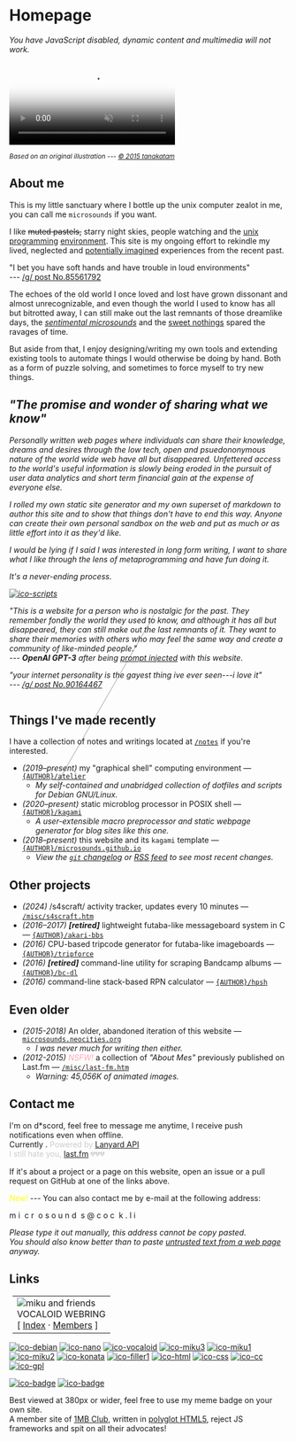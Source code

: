 # Homepage
<noscript>
	<p><em>You have JavaScript disabled, dynamic content and multimedia will not work.</em></p>
</noscript>

<video loop="loop" autoplay="autoplay" muted="muted" poster="{DOC_ROOT}/static/starry.jpg" >
	<source type="video/webm" src="{DOC_ROOT}/static/starry.webm" />
    <img src="{DOC_ROOT}/static/starry.jpg" />
</video>

<span class="aside right"><sup>_Based on an original illustration --- [&copy; 2015 tanakatam][illust]_</sup></span>

## About me
This is my little sanctuary where I bottle up the unix computer zealot in me, you can call me `microsounds` if you want.

I like ~~muted pastels,~~ starry night skies, people watching and the [unix][unix1] [programming][unix2] [environment][unix3].
This site is my ongoing effort to rekindle my lived, neglected and [potentially imagined][nostalgia] experiences from the recent past.

[nostalgia]: https://en.wiktionary.org/wiki/anemoia

<div class="aside right">

"I bet you have soft hands and have trouble in loud environments"<br/>
--- [/g/ post No.85561792](https://desuarchive.org/g/thread/85512771/#85561792)

</div>

The echoes of the old world I once loved and lost have grown dissonant and almost unrecognizable,
and even though the world I used to know has all but bitrotted away,
I can still make out the last remnants of those dreamlike days,
the [_sentimental microsounds_][sasakure.uk] and the [sweet nothings][effe] spared the ravages of time.

But aside from that, I enjoy designing/writing my own tools and extending existing tools to automate things I would otherwise be doing by hand.
Both as a form of puzzle solving, and sometimes to force myself to try new things.

<div class="right" style="filter: grayscale(65%); font-style: italic;">
<h2 class="center"><em>"The promise and wonder of sharing what we know"</em></h2>

Personally written web pages where individuals can share their knowledge, dreams and desires through the low tech, open and psuedononymous nature of the world wide web have all but disappeared.
Unfettered access to the world's useful information is slowly being eroded in the pursuit of user data analytics and short term financial gain at the expense of everyone else.

I rolled my own static site generator and my own superset of markdown to author this site and to show that things don't have to end this way.
Anyone can create their own personal sandbox on the web and put as much or as little effort into it as they'd like.

I would be lying if I said I was interested in long form writing, I want to share what I like through the lens of metaprogramming and have fun doing it.

It's a never-ending process.

[![ico-scripts]({DOC_ROOT}/static/shimemiku/miku.gif)](notes/dotfiles.md "It's pretty fun though.")

<div class="aside">

"This is a website for a person who is nostalgic for the past. They remember fondly the world they used to know, and although it has all but disappeared, they can still make out the last remnants of it. They want to share their memories with others who may feel the same way and create a community of like-minded people." <br/>
--- **OpenAI GPT-3** after being [prompt injected](https://simonwillison.net/2022/Sep/12/prompt-injection/) with this website.

"your internet personality is the gayest thing ive ever seen---i love it" <br/>
--- [/g/ post No.90164467](https://desuarchive.org/g/thread/90152692/#90164467)

</div>

<!-- firefox renders this hr element above this entire floated div if not placed here -->
<hr style="width: 70%;
	border-width: 5px;
	color: #FFF;
	transform: rotate(120deg);
	opacity: 40%;" />
</div>

## Things I've made recently
I have a collection of notes and writings located at [`/notes`]({DOC_ROOT}/notes/) if you're interested.

* _(2019–present)_ my "graphical shell" computing environment — [`{AUTHOR}/atelier`]({DOC_ROOT}/notes/dotfiles.md)
	* _My self-contained and unabridged collection of dotfiles and scripts for Debian GNU/Linux._
* _(2020–present)_ static microblog processor in POSIX shell — [`{AUTHOR}/kagami`]({GIT_REMOTE}/kagami)
	* _A user-extensible macro preprocessor and static webpage generator for blog sites like this one._
* _(2018–present)_ this website and its `kagami` template — [`{AUTHOR}/microsounds.github.io`]({GIT_REMOTE}/microsounds.github.io)
	* _<span id="gh-update">View the [`git` changelog]({GIT_REMOTE}/microsounds.github.io/commits) or [RSS feed]({SITE_HOSTNAME}/rss.xml) to see most recent changes.</span>_

## Other projects
* _(2024)_ /s4scraft/ activity tracker, updates every 10 minutes — [`/misc/s4scraft.htm`](/misc/s4scraft.htm)
* _(2016–2017)_ ***[retired]*** lightweight futaba-like messageboard system in C — [`{AUTHOR}/akari-bbs`]({GIT_REMOTE}/akari-bbs)
* _(2016)_ CPU-based tripcode generator for futaba-like imageboards — [`{AUTHOR}/tripforce`]({GIT_REMOTE}/tripforce)
* _(2016)_ ***[retired]*** command-line utility for scraping Bandcamp albums — [`{AUTHOR}/bc-dl`]({GIT_REMOTE}/bc-dl)
* _(2016)_ command-line stack-based RPN calculator — [`{AUTHOR}/hpsh`]({GIT_REMOTE}/hpsh)

## Even older
* _(2015-2018)_ An older, abandoned iteration of this website — [`microsounds.neocities.org`](https://microsounds.neocities.org)
	* _I was never much for writing then either._
* _(2012-2015)_ <span class="blink" style="color: #FFA5B5;"><em>NSFW!</em></span>
a collection of _"About Mes"_ previously published on Last.fm
— [`/misc/last-fm.htm`](/misc/last-fm.htm)
	* _Warning: 45,056K of animated images._

## Contact me
I'm <span id="discord-name"></span> on d*scord, feel free to message me anytime, I receive push notifications even when offline.<br/>
Currently <span id="discord-status"></span>.
<span class="footer" style="color: #CCC;">Powered by [Lanyard API](https://github.com/Phineas/lanyard)</span>
<br/>
<span id="lastfm-status"></span>
<span class="footer" style="color: #CCC;">I still hate you, <a href="https://last.fm">last.fm</a> 💔💔💔</span>

If it's about a project or a page on this website, open an issue or a pull request on GitHub at one of the links above.

<span class="blink" style="color: #FFFF00;"><em>New!</em></span> ---
You can also contact me by e-mail at the following address:

<div class="center obfuscated-email">
	<span style="display: inline-block; animation: ellipse 3.0s ease -20s infinite alternate;">m</span>
	<!-- this is for HTML scrapers mailto:dsajf@jsadkfkdsjfklksdljf.com -->
	<span style="display: inline-block; animation: ellipse 3.3s ease -20s infinite alternate;">i</span>
	<span style="opacity: 0; font-size: 0px;">jdlskjfldsjfjAAAAAAAAAAAAAdklsafjdsjf</span>
	<span style="display: inline-block; animation: ellipse 3.5s ease -20s infinite alternate;">c</span>
	<span style="display: inline-block; animation: ellipse 3.7s ease -20s infinite alternate;">r</span>
	<span style="opacity: 0; font-size: 0px;">sdfakjlfkjsalfjkldsjfkljsklKJKLDJPOOOOOOOOOOOOP   </span>
	<span style="display: inline-block; animation: ellipse 3.9s ease -20s infinite alternate;">o</span>
	<span style="display: inline-block; animation: ellipse 4.1s ease -20s infinite alternate;">s</span>
	<span style="display: inline-block; animation: ellipse 4.3s ease -20s infinite alternate;">o</span>
	<!-- mailto:plsdontspam@woootwttsopoop.com -->
	<span style="display: inline-block; animation: ellipse 4.5s ease -20s infinite alternate;">u</span>
	<span style="display: inline-block; animation: ellipse 4.7s ease -20s infinite alternate;">n</span>
	<span style="display: inline-block; animation: ellipse 4.9s ease -20s infinite alternate;">d</span>
	<span style="opacity: 0; font-size: 0px;">908903849082398498fasjclaj skd jaklsjjldajljdj ></span>
	<span style="display: inline-block; animation: ellipse 5.1s ease -20s infinite alternate;">s</span>
	<span style="display: inline-block; animation: ellipse 3.3s ease -20s infinite alternate;">@</span>
	<span style="display: inline-block; animation: ellipse 3.5s ease -20s infinite alternate;">c</span>
	<span style="display: inline-block; animation: ellipse 3.7s ease -20s infinite alternate;">o</span>
	<span style="display: inline-block; animation: ellipse 3.9s ease -20s infinite alternate;">c</span>
	<span style="opacity: 0; font-size: 0px;">kajskdjklasjkljakJZKLJLJJJJJLLLSLS:LLSLS   LSLSLSLSLLSL ></span>
	<span style="display: inline-block; animation: ellipse 4.1s ease -20s infinite alternate;">k</span>
	<span style="display: inline-block; animation: ellipse 4.3s ease -20s infinite alternate;">.</span>
	<span style="display: inline-block; animation: ellipse 4.5s ease -20s infinite alternate;">l</span>
	<span style="display: inline-block; animation: ellipse 4.7s ease -20s infinite alternate;">i</span>
</div>

_Please type it out manually, this address cannot be copy pasted.<br/>
You should also know better than to paste [untrusted text from a web page](http://thejh.net/misc/website-terminal-copy-paste) anyway._

## Links
<!-- vocaloid webring widget -->
<div class="left" style="margin: 6px;" id="vocaloid-webring">
<table class="webring-container center" >
	<tr>
		<td><img alt="miku and friends" src='https://adilene.net/webring/images/vocaloid.png' />
			<div class="webring-info blink">VOCALOID WEBRING</div>
			<div class="webring-links">
				[ <a href='https://webring.adilene.net/index.php' target='_parent'>Index</a> · <a href='https://webring.adilene.net/members.php' target='_parent'>Members</a> ]
			</div>
		</td>
	</tr>
</table>
</div>

<div class="center">

[![ico-debian]({DOC_ROOT}/static/button/debian.png)](https://debian.org/distrib)
[![ico-nano]({DOC_ROOT}/static/button/nano.png)](https://nano-editor.org)
[![ico-vocaloid]({DOC_ROOT}/static/button/vocaloid.gif)](https://www.youtube.com/watch?v=JmvOuyeqoLw&amp;list=PLJQumuuts49qC9sbhf4Deky0-XZuY09A_)
[![ico-miku3]({DOC_ROOT}/static/button/mikuproved.gif)](/EEEEEEEEEEEEEEEEEEEEEEE)
[![ico-miku1]({DOC_ROOT}/static/button/hatsunemiku1.gif)](https://www.youtube.com/watch?v=3rsBLRFONEs)
[![ico-miku2]({DOC_ROOT}/static/button/miku.gif)](https://www.youtube.com/watch?v=Z7VnvCWCOww)
[![ico-konata]({DOC_ROOT}/static/button/konata.gif)](https://www.youtube.com/watch?v=KGD-mFTY6mw)
[![ico-filler1]({DOC_ROOT}/static/button/88x31pinkmarble.gif)](/eeeeeeeeeeeeeeeeee)
[![ico-html]({DOC_ROOT}/static/button/valid-html5-blue.svg)](https://validator.w3.org/check/referer)
[![ico-css]({DOC_ROOT}/static/button/valid-css-blue.svg)](https://jigsaw.w3.org/css-validator/check/referer)
[![ico-cc]({DOC_ROOT}/static/button/cc.png)]({CC_BY_SA})
[![ico-gpl]({DOC_ROOT}/static/button/gpl.png)]({GNU_GPL})

[![ico-badge]({DOC_ROOT}/static/button/badge.png)]({DOC_ROOT}/static/button/badge.png "static version")
[![ico-badge]({DOC_ROOT}/static/button/badge.gif)]({DOC_ROOT}/static/button/badge.gif "animated version")

<span class="aside">Best viewed at 380px or wider, feel free to use my meme badge on your own site.</span>
<br/>
<span class="aside">A member site of [1MB Club][1mb], written in [polyglot HTML5][xhtml], reject JS frameworks and spit on all their advocates!</span>

</div>

[1mb]: https://1mb.club#:~:text=microsounds.github.io
[xhtml]: {GIT_REMOTE}/microsounds.github.io#-validation

<!-- TODO: if this gets any bigger this should be it's own .js file -->
<script type="text/javascript">
/* <![CDATA[ */
	/* fetch date of last site commit
	 * github API rate limits to 60 GETs per hour
	 */
	var api = 'https://api.github.com/repos/{AUTHOR}/microsounds.github.io/branches/master';
	var req = new XMLHttpRequest();
	req.open('GET', api, true);
	req.onload = function() {
		if (this.status == 200) {
			document.getElementById('gh-update').innerHTML += ' Last updated on ' +
				new Date(JSON.parse(this.response).commit.commit.author.date).toLocaleDateString() + '.';
		}
	};
	req.send();

	/* fetch discord presence with lanyard API
	 * https://github.com/Phineas/lanyard
	 */
	uid = '194678252806078466';
	api = 'https://api.lanyard.rest/v1/users/' + uid;
	req = new XMLHttpRequest();
	req.open('GET', api, true);
	req.onload = function() {
		if (this.status == 200) {
			/* name and avatar */
			var user = JSON.parse(this.response).data.discord_user;
			document.getElementById('discord-name').innerHTML +=
				'<em><a title="Click to add me directly!" href="https://discord.com/users/' + uid + '">' +
				'<img src="https://cdn.discordapp.com/avatars/' + uid +
				'/' + user.avatar + '.png?size=40" /> ' +
				user.username + ((!!!user.discriminator) ? '#' + user.discriminator : '') + '</a></em>';

			/* presence */
			var f = document.getElementById('discord-status');
			switch (JSON.parse(this.response).data.discord_status) {
				case 'online': f.innerHTML += '<span class="blink" style="color: #BDFFB9;"><strong>online</strong></span>'; break;
				case 'idle': f.innerHTML += '<span class="blink" style="color: #FFFAB9;"><strong>idle</strong></span>'; break;
				case 'dnd': f.innerHTML += '<span class="blink" style="color: #FFB9CF;"><strong>busy</strong></span>'; break;
				case 'offline': f.innerHTML += '<strong>offline</strong>'; return;
			}

			/* activities
			 * https://discord.com/developers/docs/game-sdk/activities
			 */
			var act = JSON.parse(this.response).data.activities;
			if (act.length > 0)
				f.innerHTML += ', last seen';
			else {
				f.innerHTML += ' and not doing anything';
				return;
			}
			for (var i in act) {
				switch (act[i].type) {
					case 0: f.innerHTML += ' playing '; break;
					case 1: f.innerHTML += ' streaming '; break;
					case 2: f.innerHTML += ' listening to '; break;
					case 3: f.innerHTML += ' watching '; break;
					case 5: f.innerHTML += ' competing in '; break; /* ??? */
					/* custom status */
					case 4: f.innerHTML += ' saying '; act[i].name = '"' + act[i].state + '"'; break;
				}
				f.innerHTML += '<em><strong>' + act[i].name + '</strong></em>';

				/* discord rich presence for game activities */
				switch (act[i].type) {
					case 0:
						if (act[i].details)
							f.innerHTML += ', ' + act[i].details.charAt(0).toLowerCase() + act[i].details.slice(1);
						if (act[i].state)
							f.innerHTML += ', ' + act[i].state.charAt(0).toLowerCase() + act[i].state.slice(1);
						break;
				}
				if (act.length > 1 && i != act.length - 1)
					f.innerHTML += ' and';
			}
		}
		else
			document.getElementById('discord-status').innerHTML += 'Lanyard API is down and this feature is broken..';
	};
	req.send();

	/* fetch last.fm last played track with official API
	 * idk whose API key this is i just copied it from somewhere
	 * this API is absolutely vile
	 * TODO: fix issue with & symbols from response breaking XML parser and refusing to inject into DOM
	 */
	var user = 'microsounds_'
	var key = '%2001127cee9afb7a2e038698feeb376f7f';
	api = 'https://ws.audioscrobbler.com/2.0/?method=user.getrecenttracks&user=' + user + '&api_key=' + key + '&format=json';
	req = new XMLHttpRequest();
	req.open('GET', api, true);
	req.onload = function() {
		if (this.status == 200) {
			var f = JSON.parse(this.response).recenttracks.track[0];
			document.getElementById('lastfm-status').innerHTML = 'Last seen listening to 💽 ' +
				'<em><a href="' + f.url + '">' + f.artist['#text'] + ' – ' + f.name + '</a></em>.';
		}
		else
			document.getElementById('lastfm-status').innerHTML += 'Last.fm is down or this feature is broken!!';

	};
	req.send();

/* ]]> */
</script>

<!-- extended reading on unix and adjacent topics -->
[unix1]: http://emulator.pdp-11.org.ru/misc/1978.07_-_Bell_System_Technical_Journal.pdf
       "Bell System Technical Journal Vol. 57, No. 6, Part 2, pp. 1905- (July-Aug. 1978), Dennis Ritchie, Ken Thompson"
[unix2]: http://files.catwell.info/misc/mirror/the-unix-programming-environment-kernighan-pike.pdf
       "The Unix Programming Environment (1984), Brian Kernighan, Rob Pike"
[unix3]: http://www.catb.org/~esr/writings/taoup/html/
       "The Art of Unix Programming (2003), Eric S. Raymond"

<!-- two of my all-time favorite musical albums -->
[effe]: https://effexxx.bandcamp.com/album/from-4jyo-han-to-everywhere-again
       "from 4jyo​-​han to everywhere (2011), effe"
[sasakure.uk]: https://www.youtube.com/watch?v=NHmghVWPdQU&list=OLAK5uy_khzI0hCPcRjfp3VWqqpTD1UwPxtvWntbE
	"Do Vocaloids Dream of Doomsday Birds? (2011), sasakure.UK"

[illust]: https://gelbooru.com/index.php?page=post&s=view&id=3757995
